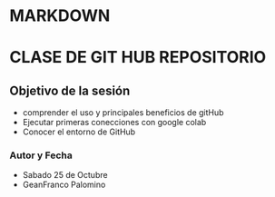 # MARKDOWN

# CLASE DE GIT HUB REPOSITORIO

## Objetivo de la sesión
- comprender el uso y principales beneficios de gitHub
- Ejecutar primeras conecciones con google colab
- Conocer el entorno de GitHub

### Autor y Fecha
* Sabado 25 de Octubre
* GeanFranco Palomino
